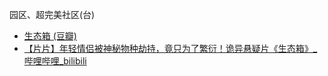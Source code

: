 园区、超完美社区(台)
- [生态箱 (豆瓣)](https://movie.douban.com/subject/30211753/)
- [【片片】年轻情侣被神秘物种劫持，竟只为了繁衍！诡异悬疑片《生态箱》_哔哩哔哩_bilibili](https://www.bilibili.com/video/BV1Pg4y1z784/)

